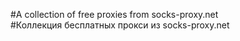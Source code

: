 
#A collection of free proxies from socks-proxy.net<br>
#Коллекция бесплатных прокси из socks-proxy.net
